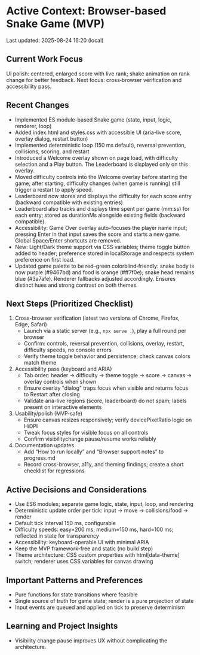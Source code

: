# Active Context: Browser-based Snake Game (MVP)

Last updated: 2025-08-24 16:20 (local)

## Current Work Focus
UI polish: centered, enlarged score with live rank; shake animation on rank change for better feedback. Next focus: cross‑browser verification and accessibility pass.

## Recent Changes
- Implemented ES module-based Snake game (state, input, logic, renderer, loop)
- Added index.html and styles.css with accessible UI (aria-live score, overlay dialog, restart button)
- Implemented deterministic loop (150 ms default), reversal prevention, collisions, scoring, and restart
- Introduced a Welcome overlay shown on page load, with difficulty selection and a Play button. The Leaderboard is displayed only on this overlay.
- Moved difficulty controls into the Welcome overlay before starting the game; after starting, difficulty changes (when game is running) still trigger a restart to apply speed.
- Leaderboard now stores and displays the difficulty for each score entry (backward compatible with existing entries)
- Leaderboard also tracks and displays time spent per game (mm:ss) for each entry; stored as durationMs alongside existing fields (backward compatible).
- Accessibility: Game Over overlay auto-focuses the player name input; pressing Enter in that input saves the score and starts a new game. Global Space/Enter shortcuts are removed.
- New: Light/Dark theme support via CSS variables; theme toggle button added to header; preference stored in localStorage and respects system preference on first load.
- Updated game palette to be red–green colorblind‑friendly: snake body is now purple (#9467bd) and food is orange (#ff7f0e); snake head remains blue (#3a7afe). Renderer fallbacks adjusted accordingly. Ensures distinct hues and strong contrast on both themes.

## Next Steps (Prioritized Checklist)
1) Cross-browser verification (latest two versions of Chrome, Firefox, Edge, Safari)
   - Launch via a static server (e.g., `npx serve .`), play a full round per browser
   - Confirm: controls, reversal prevention, collisions, overlay, restart, difficulty speeds, no console errors
   - Verify theme toggle behavior and persistence; check canvas colors match theme
2) Accessibility pass (keyboard and ARIA)
   - Tab order: header → difficulty → theme toggle → score → canvas → overlay controls when shown
   - Ensure overlay "dialog" traps focus when visible and returns focus to Restart after closing
   - Validate aria-live regions (score, leaderboard) do not spam; labels present on interactive elements
3) Usability/polish (MVP-safe)
   - Ensure canvas resizes responsively; verify devicePixelRatio logic on HiDPI
   - Tweak focus styles for visible focus on all controls
   - Confirm visibilitychange pause/resume works reliably
4) Documentation updates
   - Add “How to run locally” and “Browser support notes” to progress.md
   - Record cross-browser, a11y, and theming findings; create a short checklist for regressions

## Active Decisions and Considerations
- Use ES6 modules; separate game logic, state, input, loop, and rendering
- Deterministic update order per tick: input → move → collisions/food → render
- Default tick interval 150 ms, configurable
- Difficulty speeds: easy=200 ms, medium=150 ms, hard=100 ms; reflected in state for transparency
- Accessibility: keyboard-operable UI with minimal ARIA
- Keep the MVP framework-free and static (no build step)
- Theme architecture: CSS custom properties with html[data-theme] switch; renderer uses CSS variables for canvas drawing

## Important Patterns and Preferences
- Pure functions for state transitions where feasible
- Single source of truth for game state; render is a pure projection of state
- Input events are queued and applied on tick to preserve determinism

## Learning and Project Insights
- Visibility change pause improves UX without complicating the architecture.
